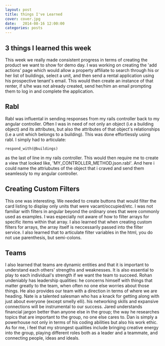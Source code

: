 ```yaml
---
layout: post
title: things I've Learned
cover: cover.jpg
date:   2014-08-16 12:00:00
categories: posts
---
```


## 3 things I learned this week

This week we really made consistent progress in terms of creating the product we want to show for demo day. I was working on creating the 'add actions' page which would allow a property affiliate to search through his or her list of buildings, select a unit, and then send a rental application using his prospective tenant's email. This would then create an instance of that renter, if s/he was not already created, send her/him an email prompting them to log in and complete the application.

## Rabl

Rabl was influental in sending responses from my rails controller back to my angular controller. Often I was in need of not only an object (i.e a building object) and its attributes, but also the attributes of that object's relationships (i.e a unit which belongs to a building). This was done effortlessly using rabl. I simply had to articulate:

	respond_with(@buildings)

as the last of line in my rails controller. This would then require me to create a view that looked like, 'MY_CONTROLLER_METHOD.json.rabl'. And here i could name the attriubutes of the object that i craved and send them seamlessly to my angular controller.

## Creating Custom Filters

This one was interesting. We needed to create buttons that would filter the card listing to display only units that were vacant/occupied/etc. I was not familiar with filters in angular beyond the ordinary ones that were commonly used as examples. I was especially not aware of how to filter arrays for specific items within that array. I also learned that when creating custom filters for arrays, the array itself is neccessarily passed into the filter service. I also learned that to articulate filter variables in the html, you do not use parenthesis, but semi-colons.

## Teams

I also learned that teams are dynamic entities and that it is important to understand each others' strengths and weaknesses. It is also essential to play to each individual's strength if we want the team to succeed. Rohan undeniably has leadership qualities: he concerns himself with things that matter greatly to the team, when often no one else worries about those things. He also provides our team with a direction in terms of where we are heading. Nate is a talented salesman who has a knack for getting along with just about everyone (except smelly elli). his networking skills and expansive connections will be instrumental to our success. Jared understands financial jargon better than anyone else in the group; the way he researches topics that are important to the group, no one else cares to. Dan is simply a powerhouse not only in terms of his coding abilities but also his work ethic. As for me, i feel that my strongest qualities include bringing creative energy into the group, playing different roles both as a leader and a teammate, and connecting people, ideas and ideals. 



